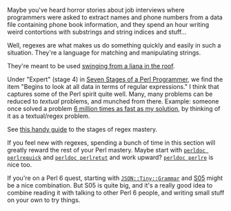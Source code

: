Maybe you've heard horror stories about job interviews where programmers were
asked to extract names and phone numbers from a data file containing phone book
information, and they spend an hour writing weird contortions with substrings
and string indices and stuff...

Well, regexes are what makes us do something quickly and easily in such a
situation. They're a language for matching and manipulating strings.

They're meant to be used [swinging from a liana in the
roof](http://xkcd.com/208/).

Under "Expert" (stage 4) in [Seven Stages of a Perl
Programmer](http://jwenet.net/notebook/2005/1075.html), we find the item
"Begins to look at all data in terms of regular expressions." I think that
captures some of the Perl spirit quite well. Many, many problems can be reduced
to *textual* problems, and munched from there. Example: someone once solved a
problem [6 million times as fast as my
solution](http://strangelyconsistent.org/blog/speed-up-by-a-factor-of-6-million),
by thinking of it as a textual/regex problem.

See [this handy guide](http://www.perlmonks.org/?node_id=42330) to the stages
of regex mastery.

If you feel new with regexes, spending a bunch of time in this section will
greatly reward the rest of your Perl mastery. Maybe start with [`perldoc
perlrequick`](http://perldoc.perl.org/perlrequick.html) and [`perldoc
perlretut`](http://perldoc.perl.org/perlretut.html) and work upward? [`perldoc
perlre`](http://perldoc.perl.org/perlre.html) is nice too.

If you're on a Perl 6 quest, starting with
[`JSON::Tiny::Grammar`](https://github.com/moritz/json/blob/master/lib/JSON/Tiny/Grammar.pm)
and [S05](http://perlcabal.org/syn/S05.html) might be a nice combination. But
S05 is quite big, and it's a really good idea to combine reading it with
talking to other Perl 6 people, and writing small stuff on your own to try
things.
